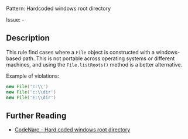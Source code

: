 Pattern: Hardcoded windows root directory

Issue: -

## Description

This rule find cases where a `File` object is constructed with a windows-based path. This is not portable across operating systems or different machines, and using the `File.listRoots()` method is a better alternative.

Example of violations:

``` groovy
new File('c:\\')
new File('c:\\dir')
new File('E:\\dir')
```

## Further Reading

* [CodeNarc - Hard coded windows root directory](http://codenarc.sourceforge.net/codenarc-rules-basic.html#HardCodedWindowsRootDirectory)